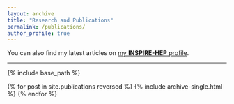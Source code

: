 ```yaml
---
layout: archive
title: "Research and Publications"
permalink: /publications/
author_profile: true
---
```


  You can also find my latest articles on [my **INSPIRE-HEP** profile](https://inspirehep.net/literature?sort=mostrecent&size=25&page=1&q=exactauthor%3A%20S.Sarkar.12&ui-citation-summary=true&ui-exclude-self-citations=true).
  




                                                                                            



---



 {% include base_path %}

 {% for post in site.publications reversed %}
 {% include archive-single.html %}
 {% endfor %}
